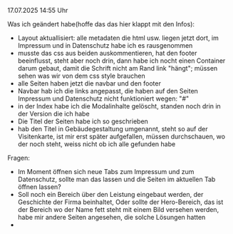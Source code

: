 17.07.2025 14:55 Uhr

Was ich geändert habe(hoffe das das hier klappt mit den Infos):
- Layout aktuallisiert: alle metadaten die html usw. liegen jetzt dort, im Impressum und in Datenschutz habe ich es rausgenommen
- musste das css aus beiden auskommentieren, hat den footer beeinflusst, steht aber noch drin, dann habe ich nocht einen Container darum gebaut, damit die Schrift nicht am Rand link "hängt";
  müssen sehen was wir von dem css style brauchen
- alle Seiten haben jetzt die navbar und den footer
- Navbar hab ich die links angepasst, die haben auf den Seiten Impressum und Datenschutz nicht funktioniert wegen: "#"
- in der Index habe ich die Modalinhalte gelöscht, standen noch drin in der Version die ich habe
- Die Titel der Seiten habe ich so geschrieben <Layout title="Impressum – KUI Gebäudegestaltung">
- hab den Titel in Gebäudegestaltung umgenannt, steht so auf der Visitenkarte, ist mir erst später aufgefallen, müssen durchschauen, wo der noch steht, weiss nicht ob ich alle gefunden habe

 Fragen:
- Im Moment öffnen sich neue Tabs zum Impressum und zum Datenschutz, sollte man das lassen und die Seiten im aktuellen Tab öffnen lassen?
- Soll noch ein Bereich über den Leistung eingebaut werden, der Geschichte der Firma beinhaltet, Oder sollte der Hero-Bereich, das ist der Bereich wo der Name fett steht mit einem Bild versehen werden, habe mir andere Seiten angesehen, die solche Lösungen hatten
- 
